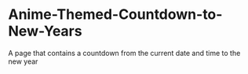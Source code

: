 # Anime-Themed-Countdown-to-New-Years
A page that contains a countdown from the current date and time to the new year
